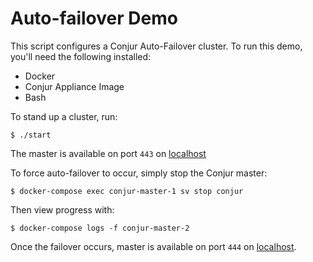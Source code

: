 # Auto-failover Demo

This script configures a Conjur Auto-Failover cluster. To run this demo, you'll need the following installed:

- Docker
- Conjur Appliance Image
- Bash

To stand up a cluster, run:
```
$ ./start
```

The master is available on port `443` on [localhost](https://localhost/ui)

To force auto-failover to occur, simply stop the Conjur master:
```
$ docker-compose exec conjur-master-1 sv stop conjur
```

Then view progress with:
```
$ docker-compose logs -f conjur-master-2 
```

Once the failover occurs, master is available on port `444` on [localhost](https://localhost:444/ui).
